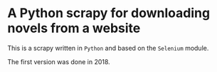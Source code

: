 # A Python scrapy for downloading novels from a website
This is a scrapy written in `Python` and based on the `Selenium` module.

The first version was done in 2018.
